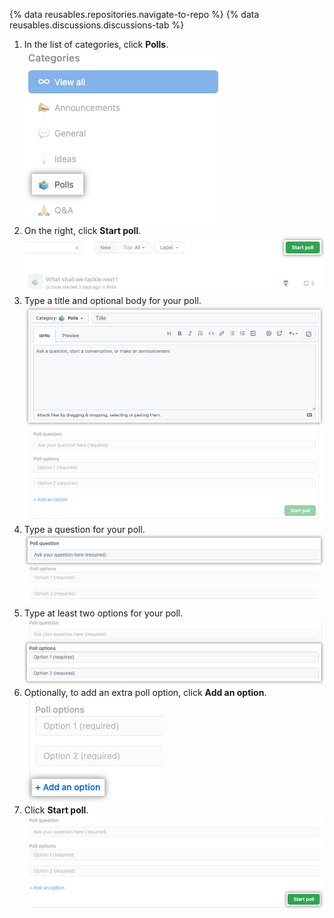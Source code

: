 {% data reusables.repositories.navigate-to-repo %}
{% data reusables.discussions.discussions-tab %}
1. In the list of categories, click **Polls**.
  ![Screenshot showing "Poll" category](/assets/images/help/discussions/poll-category.png)
1. On the right, click **Start poll**.
  ![Screenshot showing the "Start poll" button](/assets/images/help/discussions/start-poll-button.png)
1. Type a title and optional body for your poll.
  ![Screenshot showing text fields for title and body](/assets/images/help/discussions/new-poll-title-and-body-fields.png)
1. Type a question for your poll.
  ![Screenshot showing text fields for the poll's question](/assets/images/help/discussions/new-poll-question.png)
1. Type at least two options for your poll.
  ![Screenshot showing text fields for the poll's options](/assets/images/help/discussions/new-poll-options.png)
1. Optionally, to add an extra poll option, click **Add an option**.
  ![Screenshot showing "Add an option" button](/assets/images/help/discussions/new-poll-add-option.png)
1. Click **Start poll**.
  ![Screenshot showing the "Start poll" button](/assets/images/help/discussions/new-poll-start-poll-button.png)
